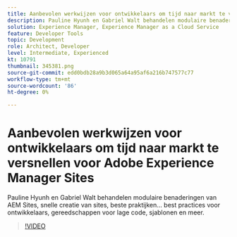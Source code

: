 ```yaml
---
title: Aanbevolen werkwijzen voor ontwikkelaars om tijd naar markt te versnellen voor Adobe Experience Manager Sites
description: Pauline Hyunh en Gabriel Walt behandelen modulaire benaderingen van AEM Sites, snelle creatie van sites, beste praktijken... best practices voor ontwikkelaars, gereedschappen voor lage code, sjablonen en meer. (Moet tussen 60 en 160 tekens lang zijn, maar is 177 tekens)
solution: Experience Manager, Experience Manager as a Cloud Service
feature: Developer Tools
topic: Development
role: Architect, Developer
level: Intermediate, Experienced
kt: 10791
thumbnail: 345381.png
source-git-commit: edd0bdb28a9b3d065a64a95af6a216b747577c77
workflow-type: tm+mt
source-wordcount: '86'
ht-degree: 0%

---
```



# Aanbevolen werkwijzen voor ontwikkelaars om tijd naar markt te versnellen voor Adobe Experience Manager Sites

Pauline Hyunh en Gabriel Walt behandelen modulaire benaderingen van AEM Sites, snelle creatie van sites, beste praktijken... best practices voor ontwikkelaars, gereedschappen voor lage code, sjablonen en meer.

>[!VIDEO](https://video.tv.adobe.com/v/345381/?quality=12&learn=on)

